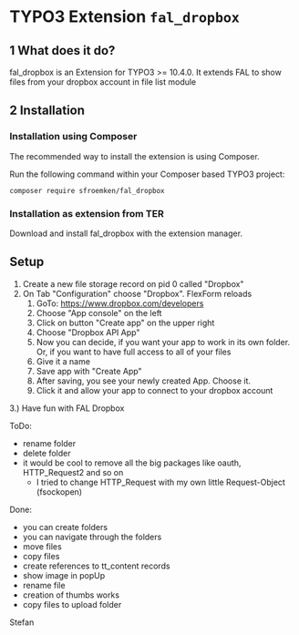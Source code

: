 # TYPO3 Extension `fal_dropbox`

## 1 What does it do?

fal_dropbox is an Extension for TYPO3 >= 10.4.0.
It extends FAL to show files from your dropbox account in file list module

## 2 Installation

### Installation using Composer

The recommended way to install the extension is using Composer.

Run the following command within your Composer based TYPO3 project:

```
composer require sfroemken/fal_dropbox
```

### Installation as extension from TER

Download and install fal_dropbox with the extension manager.

## Setup

1. Create a new file storage record on pid 0 called "Dropbox"
2. On Tab "Configuration" choose "Dropbox". FlexForm reloads
   1. GoTo: https://www.dropbox.com/developers
   2. Choose "App console" on the left
   3. Click on button "Create app" on the upper right
   4. Choose "Dropbox API App"
   5. Now you can decide, if you want your app to work in its own folder. Or, if you want to have full access to all of your files
   6. Give it a name
   7. Save app with "Create App"
   8. After saving, you see your newly created App. Choose it.
   9. Click it and allow your app to connect to your dropbox account

3.) Have fun with FAL Dropbox

ToDo:
* rename folder
* delete folder
* it would be cool to remove all the big packages like oauth, HTTP_Request2 and so on
   * I tried to change HTTP_Request with my own little Request-Object (fsockopen)

Done:
* you can create folders
* you can navigate through the folders
* move files
* copy files
* create references to tt_content records
* show image in popUp
* rename file
* creation of thumbs works
* copy files to upload folder

Stefan
